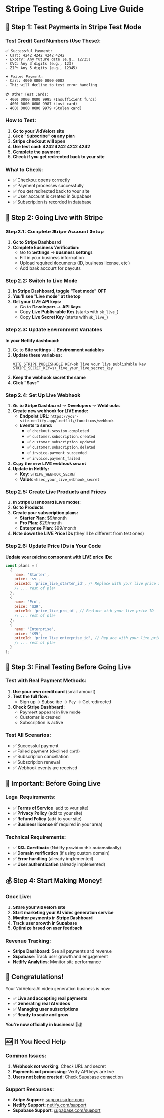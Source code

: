 # Stripe Testing & Going Live Guide

## 🧪 **Step 1: Test Payments in Stripe Test Mode**

### **Test Credit Card Numbers (Use These):**
```
✅ Successful Payment:
- Card: 4242 4242 4242 4242
- Expiry: Any future date (e.g., 12/25)
- CVC: Any 3 digits (e.g., 123)
- ZIP: Any 5 digits (e.g., 12345)

❌ Failed Payment:
- Card: 4000 0000 0000 0002
- This will decline to test error handling

💳 Other Test Cards:
- 4000 0000 0000 9995 (Insufficient funds)
- 4000 0000 0000 9987 (Lost card)
- 4000 0000 0000 9979 (Stolen card)
```

### **How to Test:**
1. **Go to your VidVelora site**
2. **Click "Subscribe" on any plan**
3. **Stripe checkout will open**
4. **Use test card: 4242 4242 4242 4242**
5. **Complete the payment**
6. **Check if you get redirected back to your site**

### **What to Check:**
- ✅ Checkout opens correctly
- ✅ Payment processes successfully
- ✅ You get redirected back to your site
- ✅ User account is created in Supabase
- ✅ Subscription is recorded in database

## 🚀 **Step 2: Going Live with Stripe**

### **Step 2.1: Complete Stripe Account Setup**
1. **Go to Stripe Dashboard**
2. **Complete Business Verification:**
   - Go to **Settings** → **Business settings**
   - Fill in your business information
   - Upload required documents (ID, business license, etc.)
   - Add bank account for payouts

### **Step 2.2: Switch to Live Mode**
1. **In Stripe Dashboard, toggle "Test mode" OFF**
2. **You'll see "Live mode" at the top**
3. **Get your LIVE API keys:**
   - Go to **Developers** → **API Keys**
   - Copy **Live Publishable Key** (starts with `pk_live_`)
   - Copy **Live Secret Key** (starts with `sk_live_`)

### **Step 2.3: Update Environment Variables**
**In your Netlify dashboard:**
1. Go to **Site settings** → **Environment variables**
2. **Update these variables:**
   ```
   VITE_STRIPE_PUBLISHABLE_KEY=pk_live_your_live_publishable_key
   STRIPE_SECRET_KEY=sk_live_your_live_secret_key
   ```
3. **Keep the webhook secret the same**
4. **Click "Save"**

### **Step 2.4: Set Up Live Webhook**
1. **Go to Stripe Dashboard** → **Developers** → **Webhooks**
2. **Create new webhook for LIVE mode:**
   - **Endpoint URL**: `https://your-site.netlify.app/.netlify/functions/webhook`
   - **Events to send:**
     - ✅ `checkout.session.completed`
     - ✅ `customer.subscription.created`
     - ✅ `customer.subscription.updated`
     - ✅ `customer.subscription.deleted`
     - ✅ `invoice.payment_succeeded`
     - ✅ `invoice.payment_failed`
3. **Copy the new LIVE webhook secret**
4. **Update in Netlify:**
   - **Key**: `STRIPE_WEBHOOK_SECRET`
   - **Value**: `whsec_your_live_webhook_secret`

### **Step 2.5: Create Live Products and Prices**
1. **In Stripe Dashboard (Live mode):**
2. **Go to Products**
3. **Create your subscription plans:**
   - **Starter Plan**: $9/month
   - **Pro Plan**: $29/month
   - **Enterprise Plan**: $99/month
4. **Note down the LIVE Price IDs** (they'll be different from test ones)

### **Step 2.6: Update Price IDs in Your Code**
**Update your pricing component with LIVE price IDs:**
```javascript
const plans = [
  {
    name: 'Starter',
    price: '$9',
    priceId: 'price_live_starter_id', // Replace with your live price ID
    // ... rest of plan
  },
  {
    name: 'Pro', 
    price: '$29',
    priceId: 'price_live_pro_id', // Replace with your live price ID
    // ... rest of plan
  },
  {
    name: 'Enterprise',
    price: '$99', 
    priceId: 'price_live_enterprise_id', // Replace with your live price ID
    // ... rest of plan
  }
];
```

## 🎯 **Step 3: Final Testing Before Going Live**

### **Test with Real Payment Methods:**
1. **Use your own credit card** (small amount)
2. **Test the full flow:**
   - Sign up → Subscribe → Pay → Get redirected
3. **Check Stripe Dashboard:**
   - Payment appears in live mode
   - Customer is created
   - Subscription is active

### **Test All Scenarios:**
- ✅ Successful payment
- ✅ Failed payment (declined card)
- ✅ Subscription cancellation
- ✅ Subscription renewal
- ✅ Webhook events are received

## 🚨 **Important: Before Going Live**

### **Legal Requirements:**
- ✅ **Terms of Service** (add to your site)
- ✅ **Privacy Policy** (add to your site)
- ✅ **Refund Policy** (add to your site)
- ✅ **Business license** (if required in your area)

### **Technical Requirements:**
- ✅ **SSL Certificate** (Netlify provides this automatically)
- ✅ **Domain verification** (if using custom domain)
- ✅ **Error handling** (already implemented)
- ✅ **User authentication** (already implemented)

## 💰 **Step 4: Start Making Money!**

### **Once Live:**
1. **Share your VidVelora site**
2. **Start marketing your AI video generation service**
3. **Monitor payments in Stripe Dashboard**
4. **Track user growth in Supabase**
5. **Optimize based on user feedback**

### **Revenue Tracking:**
- **Stripe Dashboard**: See all payments and revenue
- **Supabase**: Track user growth and engagement
- **Netlify Analytics**: Monitor site performance

## 🎉 **Congratulations!**

Your VidVelora AI video generation business is now:
- ✅ **Live and accepting real payments**
- ✅ **Generating real AI videos**
- ✅ **Managing user subscriptions**
- ✅ **Ready to scale and grow**

**You're now officially in business!** 🚀💰

## 🆘 **If You Need Help**

### **Common Issues:**
1. **Webhook not working**: Check URL and secret
2. **Payments not processing**: Verify API keys are live
3. **Users not being created**: Check Supabase connection

### **Support Resources:**
- **Stripe Support**: [support.stripe.com](https://support.stripe.com)
- **Netlify Support**: [netlify.com/support](https://netlify.com/support)
- **Supabase Support**: [supabase.com/support](https://supabase.com/support)
